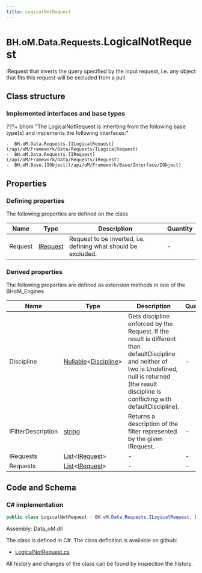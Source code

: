 ```yaml
---
title: LogicalNotRequest
---
```


# <small>BH.oM.Data.Requests.</small>**LogicalNotRequest**

IRequest that inverts the query specified by the input request, i.e. any object that fits this request will be excluded from a pull.

## Class structure

### Implemented interfaces and base types

???+ bhom "The LogicalNotRequest is inheriting from the following base type(s) and implements the following interfaces:"

    -  BH.oM.Data.Requests.[ILogicalRequest](/api/oM/Framework/Data/Requests/ILogicalRequest)
    -  BH.oM.Data.Requests.[IRequest](/api/oM/Framework/Data/Requests/IRequest)
    -  BH.oM.Base.[IObject](/api/oM/Framework/Base/Interface/IObject)


## Properties



### Defining properties

The following properties are defined on the class

| Name             | Type             | Description      | Quantity         |
|------------------|------------------|------------------|------------------|
| Request | [IRequest](/api/oM/Framework/Data/Requests/IRequest) | Request to be inverted, i.e. defining what should be excluded. | - |


### Derived properties

The following properties are defined as extension methods in one of the BHoM_Engines

| Name             | Type             | Description      | Quantity         | Engine           |
|------------------|------------------|------------------|------------------|------------------|
| Discipline | [Nullable](https://learn.microsoft.com/en-us/dotnet/api/System.Nullable-1?view=netstandard-2.0)&lt;[Discipline](/api/oM/Adapter/Adapters/Revit/Enums/Discipline)&gt; | Gets discipline enforced by the Request. If the result is different than defaultDiscipline and neither of two is Undefined, null is returned (the result discipline is conflicting with defaultDiscipline). | - | Revit_Engine |
| IFilterDescription | [string](https://learn.microsoft.com/en-us/dotnet/api/System.String?view=netstandard-2.0) | Returns a description of the filter represented by the given IRequest. | - | Revit_Engine |
| IRequests | [List](https://learn.microsoft.com/en-us/dotnet/api/System.Collections.Generic.List-1?view=netstandard-2.0)&lt;[IRequest](/api/oM/Framework/Data/Requests/IRequest)&gt; | - | - | Data_Engine |
| Requests | [List](https://learn.microsoft.com/en-us/dotnet/api/System.Collections.Generic.List-1?view=netstandard-2.0)&lt;[IRequest](/api/oM/Framework/Data/Requests/IRequest)&gt; | - | - | Data_Engine |


## Code and Schema

### C# implementation

``` C# title="C#"
public class LogicalNotRequest : BH.oM.Data.Requests.ILogicalRequest, BH.oM.Data.Requests.IRequest, BH.oM.Base.IObject
```

Assembly: Data_oM.dll

The class is defined in C#. The class definition is available on github:

- [LogicalNotRequest.cs](https://github.com/BHoM/BHoM/blob/develop/Data_oM/Requests\LogicalNotRequest.cs)

All history and changes of the class can be found by inspection the history.
